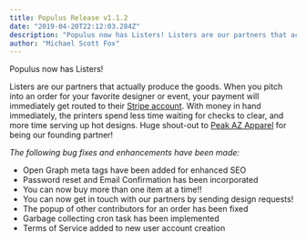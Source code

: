 ```yaml
---
title: Populus Release v1.1.2
date: "2019-04-20T22:12:03.284Z"
description: "Populus now has Listers! Listers are our partners that actually produce the goods. When you pitch into an order for your favorite designer or event, your payment will immediately get routed to their Stripe..."
author: "Michael Scott Fox"
---
```


Populus now has Listers! 

Listers are our partners that actually produce the goods. When you pitch into an order for your favorite designer or event, your payment will immediately get routed to their [Stripe account](https://stripe.com/connect). With money in hand immediately, the printers spend less time waiting for checks to clear, and more time serving up hot designs. Huge shout-out to [Peak AZ Apparel](https://peakazapparel.com) for being our founding partner!

*The following bug fixes and enhancements have been made:*
 - Open Graph meta tags have been added for enhanced SEO
 - Password reset and Email Confirmation has been incorporated
 - You can now buy more than one item at a time!!
 - You can now get in touch with our partners by sending design requests!
 - The popup of other contributors for an order has been fixed
 - Garbage collecting cron task has been implemented
 - Terms of Service added to new user account creation
